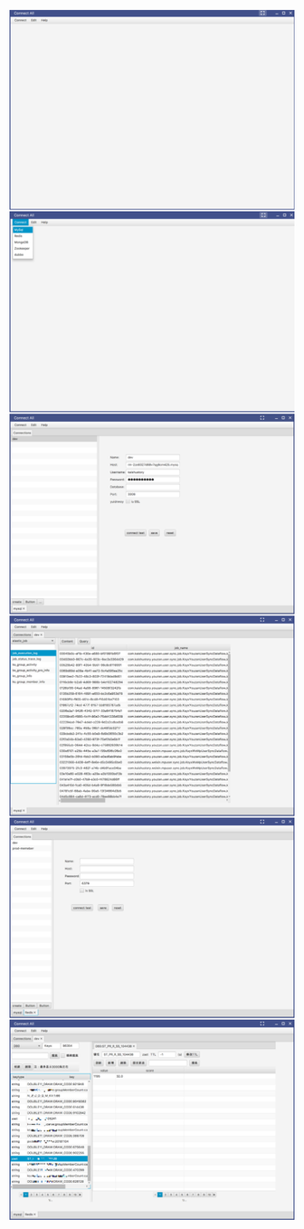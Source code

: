 ![](/file/1.png)
![](/file/2.png)
![](/file/3.png)
![](/file/4.png)
![](/file/5.png)
![](/file/6.png)